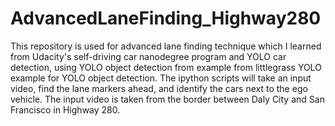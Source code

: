 # AdvancedLaneFinding_Highway280
This repository is used for advanced lane finding technique which I learned from Udacity's self-driving car nanodegree program 
and YOLO car detection, using YOLO object detection from example from littlegrass YOLO example for YOLO object detection.  The ipython 
scripts will take an input video, find the lane markers ahead, and identify the cars next to the ego vehicle.  The input video is taken 
from the border between Daly City and San Francisco in Highway 280.


